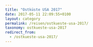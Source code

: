 ```yaml
---
title: "Ostküste USA 2017"
date: 2017-05-11 22:09:55+0100
layout: category
permalink: /reisen/ostkueste-usa-2017/
taxonomy: ostkueste-usa-2017
redirect_from:
  - /ostkueste-usa-2017/
---
```

